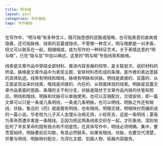 ```yaml
---
title: 明与暗
layout: post
categories: 写作基础
tags: 写作基础
---
```


在写作中，“明与暗”有多种含义，既可指思想的显豁或隐晦，也可指表意的直爽或隐蔽，还可指脉络、线索的显露或隐伏。不管哪一种含义，明与暗都是一对矛盾，但又可以联系在一起，相辅相成，成为写作的一种辩证艺术。关于表情达意的“明与暗”，已在“隐与显”中加以阐述，这里的“明与暗”专指线索和脉络。

线索是文章作品中穿结全部材料、推进内容发展的纽带，是关联层次、组织材料的桥梁。脉络是文章作品中为表现主题、安排材料而形成的条理，是作者的表达思路的具体轨迹。线索有明线和暗线，脉络有明脉和伏脉。明线是直接的、显露的、从正面呈现出来的线索，暗线是间接的、内在的、从侧面体现的线索。明脉是显露文章作品表面的思路、条理的主干和分支，伏脉是隐伏于文章作品内层的伏笔和照应。明线和暗线、明脉和伏脉可以单独使用，也可以互相配合，交错安排，即一篇文章可以只是一条或几条明线，一条或几条明脉，也可以明线、明脉之外还有暗线、伏脉。鲁迅的《药》就是既有明线，也有暗线，明暗交错，明暗映衬而编织成的一篇小说。华老栓为儿子买人血馒头治病无效，小栓死去，这是一条明线；夏瑜为革命而遭杀害是一条暗线。正因为把这两条线索交织在一起，才形象地、深刻地批判了辛亥革命的固有弱点和不彻底性。在具体写作中，明线必须明确、集中，要贯穿始终，明脉要前后勾联，有其必然联系，如果有暗线、伏脉，也要交代清楚，并要与明线、明脉映衬配合，为深化主题、刻画人物、拓展内容服务。 